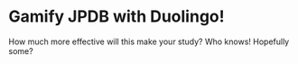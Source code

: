 # Gamify JPDB with Duolingo!
How much more effective will this make your study? Who knows! Hopefully some?
